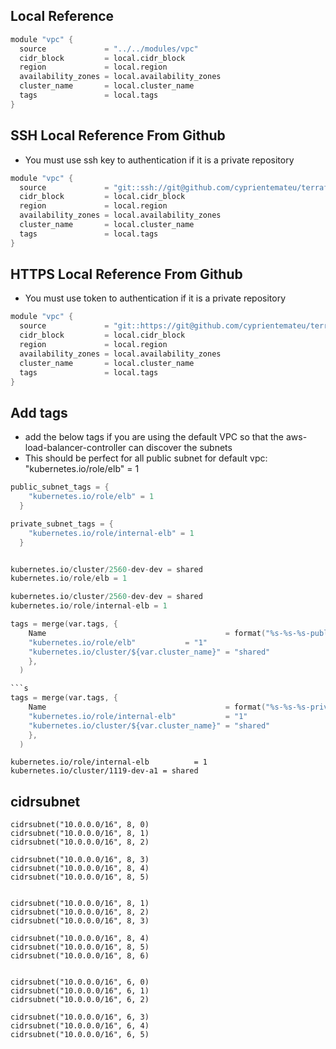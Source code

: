 ## Local Reference
```s
module "vpc" {
  source             = "../../modules/vpc"
  cidr_block         = local.cidr_block
  region             = local.region
  availability_zones = local.availability_zones
  cluster_name       = local.cluster_name
  tags               = local.tags
}
```

## SSH Local Reference From Github
- You must use ssh key to authentication if it is a private repository
```s
module "vpc" {
  source             = "git::ssh://git@github.com/cyprientemateu/terraform1.git//modules/vpc?ref=main"
  cidr_block         = local.cidr_block
  region             = local.region
  availability_zones = local.availability_zones
  cluster_name       = local.cluster_name
  tags               = local.tags
}
```


## HTTPS Local Reference From Github
- You must use token to authentication if it is a private repository
```s
module "vpc" {
  source             = "git::https://git@github.com/cyprientemateu/terraform1.git//modules/vpc?ref=main"
  cidr_block         = local.cidr_block
  region             = local.region
  availability_zones = local.availability_zones
  cluster_name       = local.cluster_name
  tags               = local.tags
}
```


## Add tags
- add the below tags if you are using the default VPC so that the aws-load-balancer-controller can discover the subnets
- This should be perfect for all public subnet for default vpc: "kubernetes.io/role/elb" = 1

```s
public_subnet_tags = {
    "kubernetes.io/role/elb" = 1
  }

private_subnet_tags = {
    "kubernetes.io/role/internal-elb" = 1
  }


kubernetes.io/cluster/2560-dev-dev = shared
kubernetes.io/role/elb = 1

kubernetes.io/cluster/2560-dev-dev = shared
kubernetes.io/role/internal-elb = 1
```


```s
tags = merge(var.tags, {
    Name                                        = format("%s-%s-%s-public-subnet-${count.index + 1}-${element(var.availability_zones, count.index)}", var.tags["id"], var.tags["environment"], var.tags["project"])
    "kubernetes.io/role/elb"           = "1"
    "kubernetes.io/cluster/${var.cluster_name}" = "shared"
    },
  )

```s
tags = merge(var.tags, {
    Name                                        = format("%s-%s-%s-private-subnet-${count.index + 1}-${element(var.availability_zones, count.index)}", var.tags["id"], var.tags["environment"], var.tags["project"])
    "kubernetes.io/role/internal-elb"           = "1"
    "kubernetes.io/cluster/${var.cluster_name}" = "shared"
    },
  )
```

```
kubernetes.io/role/internal-elb          = 1
kubernetes.io/cluster/1119-dev-a1 = shared
```

## cidrsubnet
```t
cidrsubnet("10.0.0.0/16", 8, 0)
cidrsubnet("10.0.0.0/16", 8, 1)
cidrsubnet("10.0.0.0/16", 8, 2)

cidrsubnet("10.0.0.0/16", 8, 3)
cidrsubnet("10.0.0.0/16", 8, 4)
cidrsubnet("10.0.0.0/16", 8, 5)


cidrsubnet("10.0.0.0/16", 8, 1)
cidrsubnet("10.0.0.0/16", 8, 2)
cidrsubnet("10.0.0.0/16", 8, 3)

cidrsubnet("10.0.0.0/16", 8, 4)
cidrsubnet("10.0.0.0/16", 8, 5)
cidrsubnet("10.0.0.0/16", 8, 6)


cidrsubnet("10.0.0.0/16", 6, 0)
cidrsubnet("10.0.0.0/16", 6, 1)
cidrsubnet("10.0.0.0/16", 6, 2)

cidrsubnet("10.0.0.0/16", 6, 3)
cidrsubnet("10.0.0.0/16", 6, 4)
cidrsubnet("10.0.0.0/16", 6, 5)
```